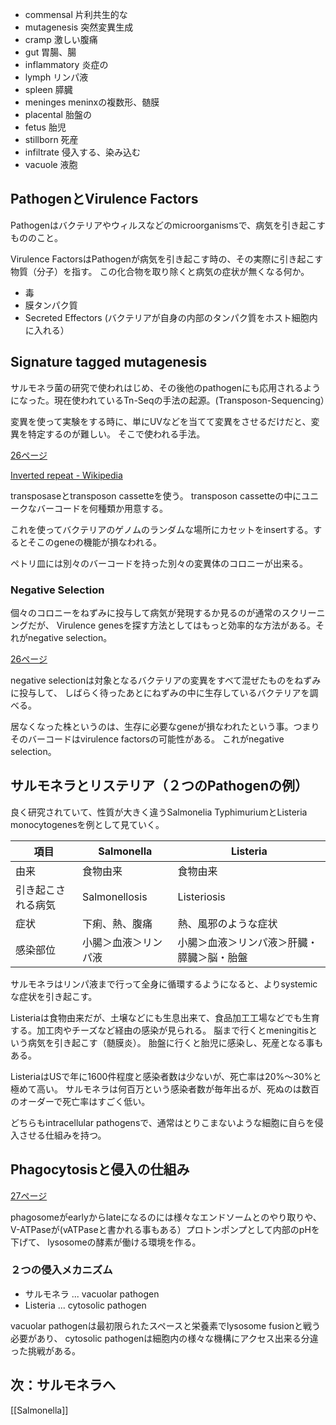 - commensal 片利共生的な
- mutagenesis 突然変異生成
- cramp 激しい腹痛
- gut 胃腸、腸
- inflammatory 炎症の
- lymph リンパ液
- spleen 膵臓
- meninges meninxの複数形、髄膜
- placental 胎盤の
- fetus 胎児
- stillborn 死産
- infiltrate 侵入する、染み込む
- vacuole 液胞

## PathogenとVirulence Factors

Pathogenはバクテリアやウィルスなどのmicroorganismsで、病気を引き起こすもののこと。

Virulence FactorsはPathogenが病気を引き起こす時の、その実際に引き起こす物質（分子）を指す。
この化合物を取り除くと病気の症状が無くなる何か。

- 毒
- 膜タンパク質
- Secreted Effectors (バクテリアが自身の内部のタンパク質をホスト細胞内に入れる）

## Signature tagged mutagenesis

サルモネラ菌の研究で使われはじめ、その後他のpathogenにも応用されるようになった。現在使われているTn-Seqの手法の起源。(Transposon-Sequencing）

変異を使って実験をする時に、単にUVなどを当てて変異をさせるだけだと、変異を特定するのが難しい。
そこで使われる手法。

[26ページ](https://karino2.github.io/ImageGallery/CellBiology706x3.html#lg=1&slide=25)

[Inverted repeat - Wikipedia](https://en.wikipedia.org/wiki/Inverted_repeat)

transposaseとtransposon cassetteを使う。
transposon cassetteの中にユニークなバーコードを何種類か用意する。

これを使ってバクテリアのゲノムのランダムな場所にカセットをinsertする。するとそこのgeneの機能が損なわれる。

ペトリ皿には別々のバーコードを持った別々の変異体のコロニーが出来る。

### Negative Selection

個々のコロニーをねずみに投与して病気が発現するか見るのが通常のスクリーニングだが、
Virulence genesを探す方法としてはもっと効率的な方法がある。それがnegative selection。

[26ページ](https://karino2.github.io/ImageGallery/CellBiology706x3.html#lg=1&slide=25)

negative selectionは対象となるバクテリアの変異をすべて混ぜたものをねずみに投与して、
しばらく待ったあとにねずみの中に生存しているバクテリアを調べる。

居なくなった株というのは、生存に必要なgeneが損なわれたという事。つまりそのバーコードはvirulence factorsの可能性がある。
これがnegative selection。

## サルモネラとリステリア（２つのPathogenの例）

良く研究されていて、性質が大きく違うSalmonelia TyphimuriumとListeria monocytogenesを例として見ていく。

| 項目 | Salmonella | Listeria |
| ---- | ---- | ---- |
| 由来 | 食物由来 | 食物由来 |
| 引き起こされる病気 | Salmonellosis | Listeriosis |
| 症状 | 下痢、熱、腹痛 | 熱、風邪のような症状 |
| 感染部位 | 小腸＞血液＞リンパ液 | 小腸＞血液＞リンパ液＞肝臓・膵臓＞脳・胎盤 |

サルモネラはリンパ液まで行って全身に循環するようになると、よりsystemicな症状を引き起こす。

Listeriaは食物由来だが、土壌などにも生息出来て、食品加工工場などでも生育する。加工肉やチーズなど経由の感染が見られる。
脳まで行くとmeningitisという病気を引き起こす（髄膜炎）。
胎盤に行くと胎児に感染し、死産となる事もある。

ListeriaはUSで年に1600件程度と感染者数は少ないが、死亡率は20%〜30%と極めて高い。
サルモネラは何百万という感染者数が毎年出るが、死ぬのは数百のオーダーで死亡率はすごく低い。

どちらもintracellular pathogensで、通常はとりこまないような細胞に自らを侵入させる仕組みを持つ。

## Phagocytosisと侵入の仕組み

[27ページ](https://karino2.github.io/ImageGallery/CellBiology706x3.html#lg=1&slide=26)

phagosomeがearlyからlateになるのには様々なエンドソームとのやり取りや、V-ATPaseが(vATPaseと書かれる事もある）プロトンポンプとして内部のpHを下げて、
lysosomeの酵素が働ける環境を作る。

### ２つの侵入メカニズム

- サルモネラ ... vacuolar pathogen
- Listeria ... cytosolic pathogen

vacuolar pathogenは最初限られたスペースと栄養素でlysosome fusionと戦う必要があり、
cytosolic pathogenは細胞内の様々な機構にアクセス出来る分違った挑戦がある。

## 次：サルモネラへ

[[Salmonella]]